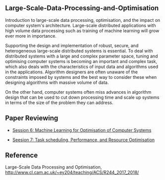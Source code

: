 ## Large-Scale-Data-Processing-and-Optimisation

Introduction to large-scale data processing, optimisation, and the impact on computer system's architecture. Large-scale distributed applications with high volume data processing such as training of machine learning will grow ever more in importance.

Supporting the design and implementation of robust, secure, and heterogeneous large-scale distributed systems is essential. To deal with distributed systems with a large and complex parameter space, tuning and optimising computer systems is becoming an important and complex task, which also deals with the characteristics of input data and algorithms used in the applications. Algorithm designers are often unaware of the constraints imposed by systems and the best way to consider these when designing algorithms with massive volume of data.

On the other hand, computer systems often miss advances in algorithm design that can be used to cut down processing time and scale up systems in terms of the size of the problem they can address. 


## Paper Reviewing

- [Session 6: Machine Learning for Optimisation of Computer Systems](session%206/Readme.md)

- [Seesion 7: Task scheduling, Performance, and Resource Optimisation](session%207/Readme.md)

## Reference 

Large-Scale Data Processing and Optimisation, http://www.cl.cam.ac.uk/~ey204/teaching/ACS/R244_2017_2018/